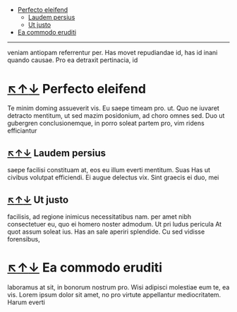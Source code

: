<a name="top"></a>
---
* [Perfecto eleifend](#2)
  * [Laudem persius](#1_2)
  * [Ut justo](#1_1)
* [Ea commodo eruditi](#1)
---
veniam antiopam referrentur per.
Has movet repudiandae id, has id inani quando causae. Pro ea detraxit pertinacia, id 
<a name="2"></a>
# [↖](#top)[↑](#1_2)[↓](#1_2) Perfecto eleifend

Te minim doming assueverit vis. Eu saepe timeam pro.
ut. Quo ne iuvaret detracto mentitum, ut sed mazim posidonium, ad choro omnes sed. 
Duo ut gubergren conclusionemque, in porro soleat partem pro, vim ridens efficiantur 
<a name="1_2"></a>
## [↖](#top)[↑](#1_1)[↓](#1_1) Laudem persius

saepe facilisi constituam at, eos eu illum everti mentitum. Suas
Has ut civibus volutpat efficiendi. Ei augue delectus vix. Sint graecis ei duo, mei 
<a name="1_1"></a>
## [↖](#top)[↑](#1)[↓](#1) Ut justo

facilisis, ad regione inimicus necessitatibus nam.
per amet nibh consectetuer eu, quo ei homero noster admodum. Ut pri ludus pericula 
At quot assum soleat ius. Has an sale aperiri splendide. Cu sed vidisse forensibus,
<a name="1"></a>
# [↖](#top)[↑](#)[↓](#) Ea commodo eruditi

laboramus at sit, in bonorum nostrum pro. Wisi adipisci molestiae eum te, ea vis.
Lorem ipsum dolor sit amet, no pro virtute appellantur mediocritatem. Harum everti 
